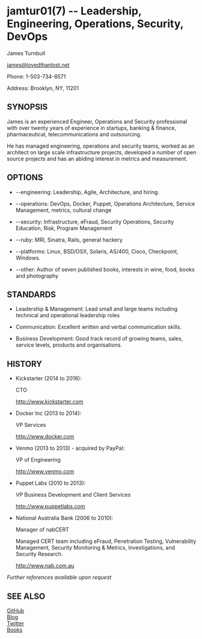 jamtur01(7) -- Leadership, Engineering, Operations, Security, DevOps
=============

James Turnbull

<james@lovedthanlost.net>

Phone: 1-503-734-8571

Address: 
      Brooklyn, NY, 11201

SYNOPSIS
--------

James is an experienced Engineer, Operations and Security professional with over twenty years 
of experience in startups, banking & finance, pharmaceutical, telecommunications 
and outsourcing.

He has managed engineering, operations and security teams, worked as an architect on large scale 
infrastructure projects, developed a number of open source projects and has 
an abiding interest in metrics and measurement.

OPTIONS
-------

  * --engineering:
    Leadership, Agile, Architecture, and hiring.

  * --operations:
    DevOps, Docker, Puppet, Operations Architecture, Service Management, metrics, cultural change

  * --security:
    Infrastructure, eFraud, Security Operations, Security Education, Risk, Program Management 

  * --ruby:
    MRI, Sinatra, Rails, general hackery

  * --platforms:
    Linux, BSD/OSX, Solaris, AS/400, Cisco, Checkpoint, Windows.

  * --other:
    Author of seven published books, interests in wine, food, books and photography

STANDARDS
---------

  * Leadership & Management:
    Lead small and large teams including technical and operational leadership roles

  * Communication:
    Excellent written and verbal communication skills.

  * Business Development:
    Good track record of growing teams, sales, service levels, products and organisations.

HISTORY
-------

  * Kickstarter (2014 to 2016):

    CTO
    
    <http://www.kickstarter.com>
    
  * Docker Inc (2013 to 2014):

    VP Services
    
    <http://www.docker.com>

  * Venmo (2013 to 2013) - acquired by PayPal:
  
    VP of Engineering

    <http://www.venmo.com>

  * Puppet Labs (2010 to 2013):

    VP Business Development and Client Services
    
    <http://www.puppetlabs.com>  

  * National Australia Bank (2006 to 2010):

    Manager of nabCERT

    Managed CERT team including eFraud, Penetration Testing, Vulnerability Management, 
    Security Monitoring & Metrics, Investigations, and Security Research.

    <http://www.nab.com.au>  

_Further references available upon request_

SEE ALSO
--------

[GitHub](http://github.com/jamtur01)  
[Blog](http://www.kartar.net)  
[Twitter](http://twitter.com/kartar)  
[Books](http://www.jamesturnbull.net)
